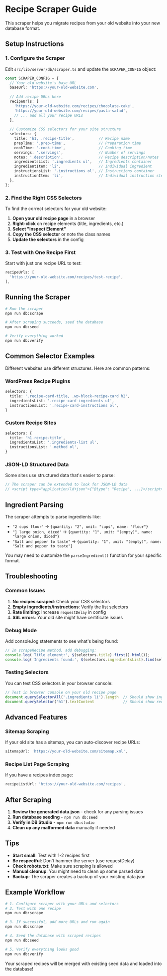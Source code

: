 # Recipe Scraper Guide

This scraper helps you migrate recipes from your old website into your new database format.

## Setup Instructions

### 1. Configure the Scraper

Edit `src/lib/server/db/scraper.ts` and update the `SCRAPER_CONFIG` object:

```typescript
const SCRAPER_CONFIG = {
  // Your old website's base URL
  baseUrl: 'https://your-old-website.com',
  
  // Add recipe URLs here
  recipeUrls: [
    'https://your-old-website.com/recipes/chocolate-cake',
    'https://your-old-website.com/recipes/pasta-salad',
    // ... add all your recipe URLs
  ],
  
  // Customize CSS selectors for your site structure
  selectors: {
    title: 'h1, .recipe-title',           // Recipe name
    prepTime: '.prep-time',               // Preparation time
    cookTime: '.cook-time',               // Cooking time  
    servings: '.servings',                // Number of servings
    notes: '.description',                // Recipe description/notes
    ingredientsList: '.ingredients ul',   // Ingredients container
    ingredientItem: 'li',                 // Individual ingredient
    instructionsList: '.instructions ol', // Instructions container
    instructionItem: 'li',                // Individual instruction step
  },
};
```

### 2. Find the Right CSS Selectors

To find the correct selectors for your old website:

1. **Open your old recipe page** in a browser
2. **Right-click** on recipe elements (title, ingredients, etc.)
3. **Select "Inspect Element"** 
4. **Copy the CSS selector** or note the class names
5. **Update the selectors** in the config

### 3. Test with One Recipe First

Start with just one recipe URL to test:

```typescript
recipeUrls: [
  'https://your-old-website.com/recipes/test-recipe',
],
```

## Running the Scraper

```bash
# Run the scraper
npm run db:scrape

# After scraping succeeds, seed the database
npm run db:seed

# Verify everything worked
npm run db:verify
```

## Common Selector Examples

Different websites use different structures. Here are common patterns:

### WordPress Recipe Plugins
```typescript
selectors: {
  title: '.recipe-card-title, .wp-block-recipe-card h2',
  ingredientsList: '.recipe-card-ingredients ul',
  instructionsList: '.recipe-card-instructions ol',
}
```

### Custom Recipe Sites
```typescript
selectors: {
  title: 'h1.recipe-title',
  ingredientsList: '.ingredients-list ul',
  instructionsList: '.method ol',
}
```

### JSON-LD Structured Data
Some sites use structured data that's easier to parse:
```typescript
// The scraper can be extended to look for JSON-LD data
// <script type="application/ld+json">{"@type": "Recipe", ...}</script>
```

## Ingredient Parsing

The scraper attempts to parse ingredients like:
- `"2 cups flour"` → `{quantity: "2", unit: "cups", name: "flour"}`
- `"1 large onion, diced"` → `{quantity: "1", unit: "(empty)", name: "large onion, diced"}`
- `"Salt and pepper to taste"` → `{quantity: "1", unit: "(empty)", name: "Salt and pepper to taste"}`

You may need to customize the `parseIngredient()` function for your specific format.

## Troubleshooting

### Common Issues

1. **No recipes scraped**: Check your CSS selectors
2. **Empty ingredients/instructions**: Verify the list selectors
3. **Rate limiting**: Increase `requestDelay` in config
4. **SSL errors**: Your old site might have certificate issues

### Debug Mode

Add console.log statements to see what's being found:

```typescript
// In scrapeRecipe method, add debugging:
console.log('Title element:', $(selectors.title).first().html());
console.log('Ingredients found:', $(selectors.ingredientsList).find(selectors.ingredientItem).length);
```

### Testing Selectors

You can test CSS selectors in your browser console:

```javascript
// Test in browser console on your old recipe page
document.querySelectorAll('.ingredients li').length  // Should show ingredient count
document.querySelector('h1').textContent             // Should show recipe title
```

## Advanced Features

### Sitemap Scraping
If your old site has a sitemap, you can auto-discover recipe URLs:

```typescript
sitemapUrl: 'https://your-old-website.com/sitemap.xml',
```

### Recipe List Page Scraping
If you have a recipes index page:

```typescript
recipeListUrl: 'https://your-old-website.com/recipes',
```

## After Scraping

1. **Review the generated data.json** - check for any parsing issues
2. **Run database seeding** - `npm run db:seed`
3. **Verify in DB Studio** - `npm run db:studio`
4. **Clean up any malformed data** manually if needed

## Tips

- **Start small**: Test with 1-2 recipes first
- **Be respectful**: Don't hammer the server (use requestDelay)
- **Check robots.txt**: Make sure scraping is allowed
- **Manual cleanup**: You might need to clean up some parsed data
- **Backup**: The scraper creates a backup of your existing data.json

## Example Workflow

```bash
# 1. Configure scraper with your URLs and selectors
# 2. Test with one recipe
npm run db:scrape

# 3. If successful, add more URLs and run again
npm run db:scrape

# 4. Seed the database with scraped recipes
npm run db:seed

# 5. Verify everything looks good
npm run db:verify
```

Your scraped recipes will be merged with existing seed data and loaded into the database!